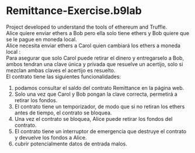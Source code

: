 # Remittance-Exercise.b9lab
Project developed to understand the tools of ethereum and Truffle. <br/>
Alice quiere enviar ethers a Bob pero ella solo tiene ethers y Bob quiere que se le pague en moneda local.<br/>
Alice necesita enviar ethers a Carol quien cambiará los ethers a moneda local :<br/>
Para asegurar que solo Carol puede retirar el dinero y entregarselo a Bob, ambos tendran una clave única y privada que resuelve un acertijo, solo si mezclan ambas claves el acertijo es resuelto.<br/>
El contrato tiene las siguientes funcionalidades:</br>
  1. podamos consultar el saldo del contrato Remittance en la página web.
  2. Solo una vez que Carol y Bob pongan la clave correcta, permetirá a retirar los fondos.
  3. El contrato tiene un temporizador, de modo que si no retiran los ethers antes de tiempo, el contrato se bloquea.
  4. Una vez el contrato se bloquea, Alice puede retirar los fondos del contrato.
  5. El contrato tiene un interruptor de emergencia que destruye el contrato y devuelve los fondos a Alice.
  6. cubrir potencialmente datos de entrada malos.

